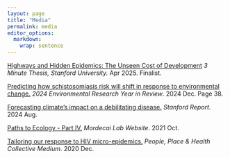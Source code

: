 ```yaml
---
layout: page
title: "Media"
permalink: media
editor_options: 
  markdown: 
    wrap: sentence
---
```

[Highways and Hidden Epidemics: The Unseen Cost of Development](https://news.stanford.edu/stories/2025/03/finalists-three-minute-thesis-competition) *3 Minute Thesis, Stanford University.* Apr 2025. Finalist.

[Predicting how schistosomiasis risk will shift in response to environmental change.](http://bit.ly/Enviro-YIR-2024) *2024 Environmental Research Year in Review*. 2024 Dec. Page 38.

[Forecasting climate’s impact on a debilitating disease.](https://news.stanford.edu/stories/2024/08/forecasting-climate-s-impact-on-a-debilitating-disease?utm_source=feedotter&utm_medium=email&utm_campaign=int-08-04-2024&utm_content=httpsnewsstanfordedustories202408forecastingclimatesimpactonadebilitatingdisease&mkt_tok=NjYwLVRKQy05ODQAAAGUwZqDM9rarCB0KUhVWIDBars5fHo02K_eLNYLsD9HxtbOtFoxIi2h9BllczVwNHDMEQ3SbdL0E6iYkwneASSODykARTtfEIHn8COWBYA) *Stanford Report*. 2024 Aug.

[Paths to Ecology - Part IV.](https://www.mordecailab.com/blog/2021/10/22/paths-to-ecology-part-iv) *Mordecai Lab Website*.  2021 Oct.

[Tailoring our response to HIV micro-epidemics.](https://medium.com/pphc/tailoring-our-response-to-hiv-micro-epidemics-226365da1c0b) *People, Place & Health Collective Medium*. 2020 Dec.
